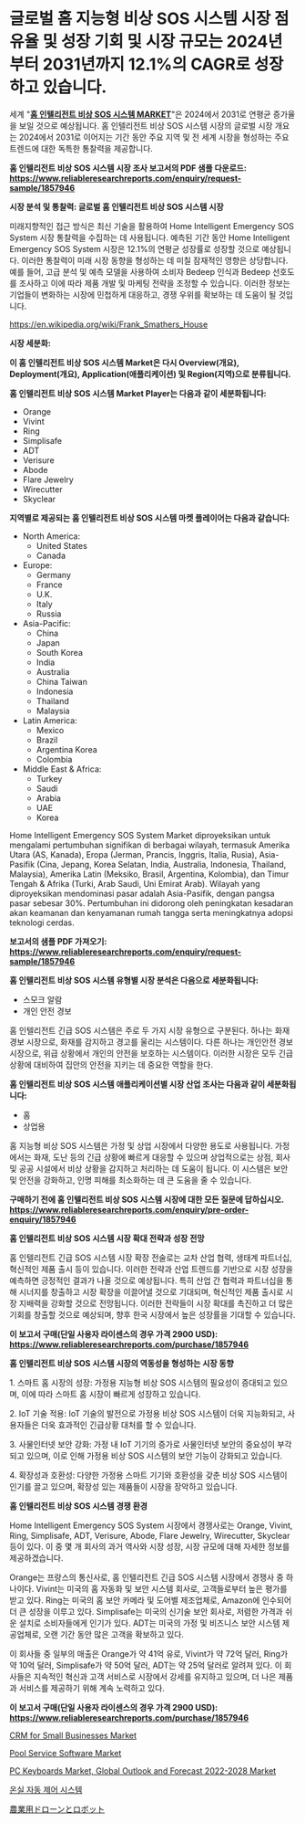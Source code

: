 <p><h1>글로벌 홈 지능형 비상 SOS 시스템 시장 점유율 및 성장 기회 및 시장 규모는 2024년부터 2031년까지 12.1%의 CAGR로 성장하고 있습니다.</h1></p><p>세계 "<strong><a href="https://www.reliableresearchreports.com/home-intelligent-emergency-sos-system-r1857946">홈 인텔리전트 비상 SOS 시스템 MARKET</a></strong>"은 2024에서 2031로 연평균 증가율을 보일 것으로 예상됩니다. 홈 인텔리전트 비상 SOS 시스템 시장의 글로벌 시장 개요는 2024에서 2031로 이어지는 기간 동안 주요 지역 및 전 세계 시장을 형성하는 주요 트렌드에 대한 독특한 통찰력을 제공합니다.</p>
<p><strong>홈 인텔리전트 비상 SOS 시스템 시장 조사 보고서의 PDF 샘플 다운로드: <a href="https://www.reliableresearchreports.com/enquiry/request-sample/1857946">https://www.reliableresearchreports.com/enquiry/request-sample/1857946</a></strong></p>
<p><strong>시장 분석 및 통찰력: 글로벌 홈 인텔리전트 비상 SOS 시스템 시장</strong></p>
<p><p>미래지향적인 접근 방식은 최신 기술을 활용하여 Home Intelligent Emergency SOS System 시장 통찰력을 수집하는 데 사용됩니다. 예측된 기간 동안 Home Intelligent Emergency SOS System 시장은 12.1%의 연평균 성장률로 성장할 것으로 예상됩니다. 이러한 통찰력이 미래 시장 동향을 형성하는 데 미칠 잠재적인 영향은 상당합니다. 예를 들어, 고급 분석 및 예측 모델을 사용하여 소비자 Bedeep 인식과 Bedeep 선호도를 조사하고 이에 따라 제품 개발 및 마케팅 전략을 조정할 수 있습니다. 이러한 정보는 기업들이 변화하는 시장에 민첩하게 대응하고, 경쟁 우위를 확보하는 데 도움이 될 것입니다.</p></p>
<p><a href="%7CAUTHORITHY_DOMAIN_URL%7C">https://en.wikipedia.org/wiki/Frank_Smathers_House</a></p>
<p><strong>시장 세분화:</strong></p>
<p><strong>이 홈 인텔리전트 비상 SOS 시스템 Market은 다시 Overview(개요), Deployment(개요), Application(애플리케이션) 및 Region(지역)으로 분류됩니다.</strong></p>
<p><strong>홈 인텔리전트 비상 SOS 시스템 Market Player는 다음과 같이 세분화됩니다:</strong></p>
<p><ul><li>Orange</li><li>Vivint</li><li>Ring</li><li>Simplisafe</li><li>ADT</li><li>Verisure</li><li>Abode</li><li>Flare Jewelry</li><li>Wirecutter</li><li>Skyclear</li></ul></p>
<p><strong>지역별로 제공되는 홈 인텔리전트 비상 SOS 시스템 마켓 플레이어는 다음과 같습니다:</strong></p>
<p><ul>
    <li>
        North America:
        <ul>
            <li>United States</li>
            <li>Canada</li>
        </ul>
    </li>
    <li>
        Europe:
        <ul>
            <li>Germany</li>
            <li>France</li>
            <li>U.K.</li>
            <li>Italy</li>
            <li>Russia</li>
        </ul>
    </li>
    <li>
        Asia-Pacific:
        <ul>
            <li>China</li>
            <li>Japan</li>
            <li>South Korea</li>
            <li>India</li>
            <li>Australia</li>
            <li>China Taiwan</li>
            <li>Indonesia</li>
            <li>Thailand</li>
            <li>Malaysia</li>
        </ul>
    </li>
    <li>
        Latin America:
        <ul>
            <li>Mexico</li>
            <li>Brazil</li>
            <li>Argentina Korea</li>
            <li>Colombia</li>
        </ul>
    </li>
    <li>
        Middle East & Africa:
        <ul>
            <li>Turkey</li>
            <li>Saudi</li>
            <li>Arabia</li>
            <li>UAE</li>
            <li>Korea</li>
        </ul>
    </li>
    </ul></p>
<p><p>Home Intelligent Emergency SOS System Market diproyeksikan untuk mengalami pertumbuhan signifikan di berbagai wilayah, termasuk Amerika Utara (AS, Kanada), Eropa (Jerman, Prancis, Inggris, Italia, Rusia), Asia-Pasifik (Cina, Jepang, Korea Selatan, India, Australia, Indonesia, Thailand, Malaysia), Amerika Latin (Meksiko, Brasil, Argentina, Kolombia), dan Timur Tengah & Afrika (Turki, Arab Saudi, Uni Emirat Arab). Wilayah yang diproyeksikan mendominasi pasar adalah Asia-Pasifik, dengan pangsa pasar sebesar 30%. Pertumbuhan ini didorong oleh peningkatan kesadaran akan keamanan dan kenyamanan rumah tangga serta meningkatnya adopsi teknologi cerdas.</p></p>
<p><strong>보고서의 샘플 PDF 가져오기: <a href="https://www.reliableresearchreports.com/enquiry/request-sample/1857946">https://www.reliableresearchreports.com/enquiry/request-sample/1857946</a></strong></p>
<p><strong>홈 인텔리전트 비상 SOS 시스템 유형별 시장 분석은 다음으로 세분화됩니다:</strong></p>
<p><ul><li>스모크 알람</li><li>개인 안전 경보</li></ul></p>
<p><p>홈 인텔리전트 긴급 SOS 시스템은 주로 두 가지 시장 유형으로 구분된다. 하나는 화재 경보 시장으로, 화재를 감지하고 경고를 울리는 시스템이다. 다른 하나는 개인안전 경보 시장으로, 위급 상황에서 개인의 안전을 보호하는 시스템이다. 이러한 시장은 모두 긴급 상황에 대비하여 집안의 안전을 지키는 데 중요한 역할을 한다.</p></p>
<p><strong>홈 인텔리전트 비상 SOS 시스템 애플리케이션별 시장 산업 조사는 다음과 같이 세분화됩니다:</strong></p>
<p><ul><li>홈</li><li>상업용</li></ul></p>
<p><p>홈 지능형 비상 SOS 시스템은 가정 및 상업 시장에서 다양한 용도로 사용됩니다. 가정에서는 화재, 도난 등의 긴급 상황에 빠르게 대응할 수 있으며 상업적으로는 상점, 회사 및 공공 시설에서 비상 상황을 감지하고 처리하는 데 도움이 됩니다. 이 시스템은 보안 및 안전을 강화하고, 인명 피해를 최소화하는 데 큰 도움을 줄 수 있습니다.</p></p>
<p><strong>구매하기 전에 홈 인텔리전트 비상 SOS 시스템 시장에 대한 모든 질문에 답하십시오. <a href="https://www.reliableresearchreports.com/enquiry/pre-order-enquiry/1857946">https://www.reliableresearchreports.com/enquiry/pre-order-enquiry/1857946</a></strong></p>
<p><strong>홈 인텔리전트 비상 SOS 시스템 시장 확대 전략과 성장 전망</strong></p>
<p><p>홈 인텔리전트 긴급 SOS 시스템 시장 확장 전술로는 교차 산업 협력, 생태계 파트너십, 혁신적인 제품 출시 등이 있습니다. 이러한 전략과 산업 트렌드를 기반으로 시장 성장을 예측하면 긍정적인 결과가 나올 것으로 예상됩니다. 특히 산업 간 협력과 파트너십을 통해 시너지를 창출하고 시장 확장을 이끌어낼 것으로 기대되며, 혁신적인 제품 출시로 시장 지배력을 강화할 것으로 전망됩니다. 이러한 전략들이 시장 확대를 촉진하고 더 많은 기회를 창출할 것으로 예상되며, 향후 한국 시장에서 높은 성장률을 기대할 수 있습니다.</p></p>
<p><strong>이 보고서 구매(단일 사용자 라이센스의 경우 가격 2900 USD): <a href="https://www.reliableresearchreports.com/purchase/1857946">https://www.reliableresearchreports.com/purchase/1857946</a></strong></p>
<p><strong>홈 인텔리전트 비상 SOS 시스템 시장의 역동성을 형성하는 시장 동향</strong></p>
<p><p>1. 스마트 홈 시장의 성장: 가정용 지능형 비상 SOS 시스템의 필요성이 증대되고 있으며, 이에 따라 스마트 홈 시장이 빠르게 성장하고 있습니다.</p><p>2. IoT 기술 적용: IoT 기술의 발전으로 가정용 비상 SOS 시스템이 더욱 지능화되고, 사용자들은 더욱 효과적인 긴급상황 대처를 할 수 있습니다.</p><p>3. 사물인터넷 보안 강화: 가정 내 IoT 기기의 증가로 사물인터넷 보안의 중요성이 부각되고 있으며, 이로 인해 가정용 비상 SOS 시스템의 보안 기능이 강화되고 있습니다.</p><p>4. 확장성과 호환성: 다양한 가정용 스마트 기기와 호환성을 갖춘 비상 SOS 시스템이 인기를 끌고 있으며, 확장성 있는 제품들이 시장을 장악하고 있습니다.</p></p>
<p><strong>홈 인텔리전트 비상 SOS 시스템 경쟁 환경</strong></p>
<p><p>Home Intelligent Emergency SOS System 시장에서 경쟁사로는 Orange, Vivint, Ring, Simplisafe, ADT, Verisure, Abode, Flare Jewelry, Wirecutter, Skyclear 등이 있다. 이 중 몇 개 회사의 과거 역사와 시장 성장, 시장 규모에 대해 자세한 정보를 제공하겠습니다.</p><p>Orange는 프랑스의 통신사로, 홈 인텔리전트 긴급 SOS 시스템 시장에서 경쟁사 중 하나이다. Vivint는 미국의 홈 자동화 및 보안 시스템 회사로, 고객들로부터 높은 평가를 받고 있다. Ring는 미국의 홈 보안 카메라 및 도어벨 제조업체로, Amazon에 인수되어 더 큰 성장을 이루고 있다. Simplisafe는 미국의 신기술 보안 회사로, 저렴한 가격과 쉬운 설치로 소비자들에게 인기가 있다. ADT는 미국의 가정 및 비즈니스 보안 시스템 제공업체로, 오랜 기간 동안 많은 고객을 확보하고 있다.</p><p>이 회사들 중 일부의 매출은 Orange가 약 41억 유로, Vivint가 약 72억 달러, Ring가 약 10억 달러, Simplisafe가 약 50억 달러, ADT는 약 25억 달러로 알려져 있다. 이 회사들은 지속적인 혁신과 고객 서비스로 시장에서 강세를 유지하고 있으며, 더 나은 제품과 서비스를 제공하기 위해 계속 노력하고 있다.</p></p>
<p><strong>이 보고서 구매(단일 사용자 라이센스의 경우 가격 2900 USD): <a href="https://www.reliableresearchreports.com/purchase/1857946">https://www.reliableresearchreports.com/purchase/1857946</a></strong></p>
<p><p><a href="https://github.com/marthawweekle/Market-Research-Report-List-2/blob/main/crm-for-small-businesses-market.md">CRM for Small Businesses Market</a></p><p><a href="https://github.com/HenrietteMills1/Market-Research-Report-List-2/blob/main/pool-service-software-market.md">Pool Service Software Market</a></p><p><a href="https://issuu.com/reportprime-2/docs/pc-keyboards-market-global-outlook-_b2cbc3c5c5faf7">PC Keyboards Market, Global Outlook and Forecast 2022-2028 Market</a></p><p><a href="https://github.com/LuckeyCorbin/Market-Research-Report-List-2/blob/main/7175198108007.md">온실 자동 제어 시스템</a></p><p><a href="https://github.com/TerrellConn/Market-Research-Report-List-3/blob/main/294133887191.md">農業用ドローンとロボット</a></p></p>